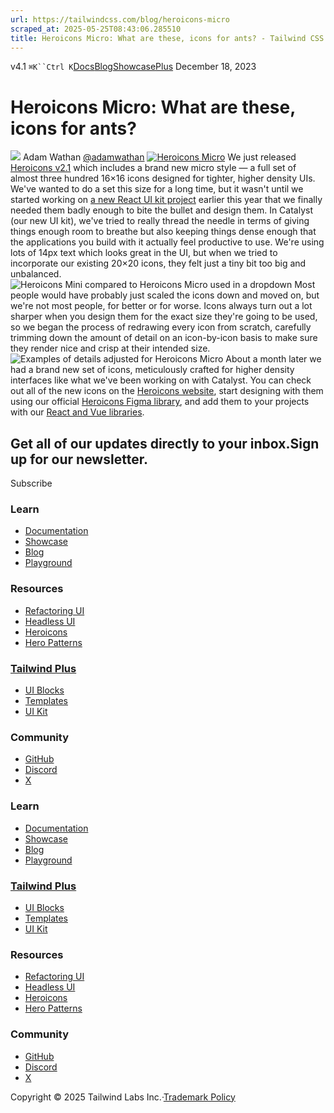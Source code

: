 ```yaml
---
url: https://tailwindcss.com/blog/heroicons-micro
scraped_at: 2025-05-25T08:43:06.285510
title: Heroicons Micro: What are these, icons for ants? - Tailwind CSS
---
```


[](https://tailwindcss.com/)v4.1
`⌘K``Ctrl K`[Docs](https://tailwindcss.com/docs)[Blog](https://tailwindcss.com/blog)[Showcase](https://tailwindcss.com/showcase)[Plus](https://tailwindcss.com/plus?ref=top)[](https://github.com/tailwindlabs/tailwindcss)
December 18, 2023
# Heroicons Micro: What are these, icons for ants?
![](https://tailwindcss.com/_next/image?url=%2F_next%2Fstatic%2Fmedia%2Fadamwathan.f69b0b90.jpg&w=96&q=75)
Adam Wathan
[@adamwathan](https://twitter.com/adamwathan)
[![Heroicons Micro](https://tailwindcss.com/_next/image?url=%2F_next%2Fstatic%2Fmedia%2Fcard.64021a33.jpg&w=3840&q=75)](https://heroicons.com)
We just released [Heroicons v2.1](https://heroicons.com) which includes a brand new micro style — a full set of almost three hundred 16×16 icons designed for tighter, higher density UIs.
We've wanted to do a set this size for a long time, but it wasn't until we started working on [a new React UI kit project](https://twitter.com/steveschoger/status/1725246591269769363) earlier this year that we finally needed them badly enough to bite the bullet and design them.
In Catalyst (our new UI kit), we've tried to really thread the needle in terms of giving things enough room to breathe but also keeping things dense enough that the applications you build with it actually feel productive to use.
We're using lots of 14px text which looks great in the UI, but when we tried to incorporate our existing 20×20 icons, they felt just a tiny bit too big and unbalanced.
![Heroicons Mini compared to Heroicons Micro used in a dropdown](https://tailwindcss.com/_next/image?url=%2F_next%2Fstatic%2Fmedia%2Fmini-vs-micro-dropdown.bb98f81f.jpg&w=3840&q=75)
Most people would have probably just scaled the icons down and moved on, but we're not most people, for better or for worse.
Icons always turn out a lot sharper when you design them for the exact size they're going to be used, so we began the process of redrawing every icon from scratch, carefully trimming down the amount of detail on an icon-by-icon basis to make sure they render nice and crisp at their intended size.
![Examples of details adjusted for Heroicons Micro](https://tailwindcss.com/_next/image?url=%2F_next%2Fstatic%2Fmedia%2Fmini-vs-micro-details.f8ec2dce.jpg&w=3840&q=75)
About a month later we had a brand new set of icons, meticulously crafted for higher density interfaces like what we've been working on with Catalyst.
You can check out all of the new icons on the [Heroicons website](https://heroicons.com), start designing with them using our official [Heroicons Figma library](https://www.figma.com/community/file/1143911270904274171), and add them to your projects with our [React and Vue libraries](https://github.com/tailwindlabs/heroicons).
## Get all of our updates directly to your inbox.Sign up for our newsletter.
Subscribe
### Learn
  * [Documentation](https://tailwindcss.com/docs)
  * [Showcase](https://tailwindcss.com/showcase)
  * [Blog](https://tailwindcss.com/blog)
  * [Playground](https://play.tailwindcss.com/)


### Resources
  * [Refactoring UI](https://www.refactoringui.com)
  * [Headless UI](https://headlessui.com)
  * [Heroicons](https://heroicons.com)
  * [Hero Patterns](https://heropatterns.com)


### [Tailwind Plus](https://tailwindcss.com/plus?ref=footer)
  * [UI Blocks](https://tailwindcss.com/plus/ui-blocks?ref=footer)
  * [Templates](https://tailwindcss.com/plus/templates?ref=footer)
  * [UI Kit](https://tailwindcss.com/plus/ui-kit?ref=footer)


### Community
  * [GitHub](https://github.com/tailwindlabs/tailwindcss)
  * [Discord](https://tailwindcss.com/discord)
  * [X](https://x.com/tailwindcss)


### Learn
  * [Documentation](https://tailwindcss.com/docs)
  * [Showcase](https://tailwindcss.com/showcase)
  * [Blog](https://tailwindcss.com/blog)
  * [Playground](https://play.tailwindcss.com/)


### [Tailwind Plus](https://tailwindcss.com/plus?ref=footer)
  * [UI Blocks](https://tailwindcss.com/plus/ui-blocks?ref=footer)
  * [Templates](https://tailwindcss.com/plus/templates?ref=footer)
  * [UI Kit](https://tailwindcss.com/plus/ui-kit?ref=footer)


### Resources
  * [Refactoring UI](https://www.refactoringui.com)
  * [Headless UI](https://headlessui.com)
  * [Heroicons](https://heroicons.com)
  * [Hero Patterns](https://heropatterns.com)


### Community
  * [GitHub](https://github.com/tailwindlabs/tailwindcss)
  * [Discord](https://tailwindcss.com/discord)
  * [X](https://x.com/tailwindcss)


Copyright © 2025 Tailwind Labs Inc.·[Trademark Policy](https://tailwindcss.com/brand)

